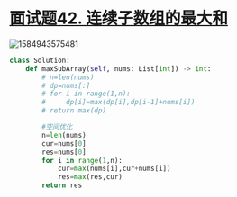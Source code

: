 # [面试题42. 连续子数组的最大和](https://leetcode-cn.com/problems/lian-xu-zi-shu-zu-de-zui-da-he-lcof/)

![1584943575481](C:\Users\75043\AppData\Roaming\Typora\typora-user-images\1584943575481.png)

```python
class Solution:
    def maxSubArray(self, nums: List[int]) -> int:
        # n=len(nums)
        # dp=nums[:]
        # for i in range(1,n):
        #     dp[i]=max(dp[i],dp[i-1]+nums[i])
        # return max(dp)

        #空间优化
        n=len(nums)
        cur=nums[0]
        res=nums[0]
        for i in range(1,n):
            cur=max(nums[i],cur+nums[i])
            res=max(res,cur)
        return res
```

